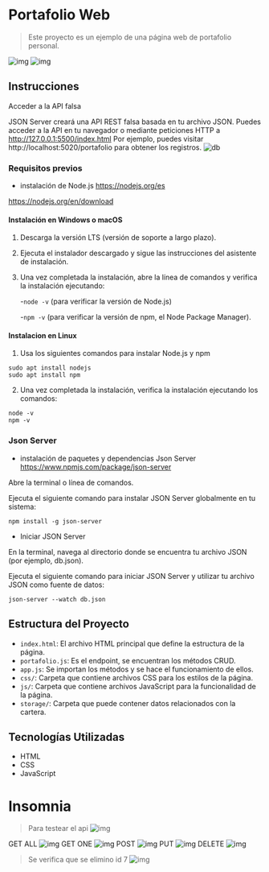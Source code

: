 # Portafolio Web

> Este proyecto es un ejemplo de una página web de portafolio personal.

![img](img.png)
![img](i.png)

## Instrucciones

 Acceder a la API falsa

JSON Server creará una API REST falsa basada en tu archivo JSON. Puedes acceder a la API en tu navegador o mediante peticiones HTTP a  http://127.0.0.1:5500/index.html Por ejemplo, puedes visitar http://localhost:5020/portafolio para obtener los registros.
![db](DB.png)

### Requisitos previos
- instalación de Node.js
https://nodejs.org/es

https://nodejs.org/en/download


#### Instalación en Windows o macOS

1. Descarga la versión LTS (versión de soporte a largo plazo).
2. Ejecuta el instalador descargado y sigue las instrucciones del asistente de instalación.
3. Una vez completada la instalación, abre la línea de comandos y verifica la instalación ejecutando:

   -`node -v` (para verificar la versión de Node.js)

   -`npm -v` (para verificar la versión de npm, el Node Package Manager).

#### Instalacion en Linux

1. Usa los siguientes comandos para instalar Node.js y npm
~~~ 
sudo apt install nodejs
sudo apt install npm

~~~

2. Una vez completada la instalación, verifica la instalación ejecutando los comandos:
~~~ 
node -v
npm -v
~~~ 

### Json Server
- instalación de paquetes y dependencias Json Server
https://www.npmjs.com/package/json-server

Abre la terminal o línea de comandos.

Ejecuta el siguiente comando para instalar JSON Server globalmente en tu sistema:

~~~
npm install -g json-server

~~~

- Iniciar JSON Server

En la terminal, navega al directorio donde se encuentra tu archivo JSON (por ejemplo, db.json).

Ejecuta el siguiente comando para iniciar JSON Server y utilizar tu archivo JSON como fuente de datos:
~~~
json-server --watch db.json
~~~

## Estructura del Proyecto
- `index.html`: El archivo HTML principal que define la estructura de la página.
- `portafolio.js`: Es el endpoint, se encuentran los métodos CRUD.
- `app.js`: Se importan los métodos y se hace el funcionamiento de ellos.
- `css/`: Carpeta que contiene archivos CSS para los estilos de la página.
- `js/`: Carpeta que contiene archivos JavaScript para la funcionalidad de la página.
- `storage/`: Carpeta que puede contener datos relacionados con la cartera.

## Tecnologías Utilizadas

- HTML
- CSS
- JavaScript

# Insomnia
> Para testear el api
![img](insomnia.png)

GET ALL
![img](GETALL.png)
GET ONE
![img](GETONE.png)
POST
![img](POST.png)
PUT
![img]()
DELETE
![img](delete.png)
> Se verifica que se elimino id 7
![img](7.png)
